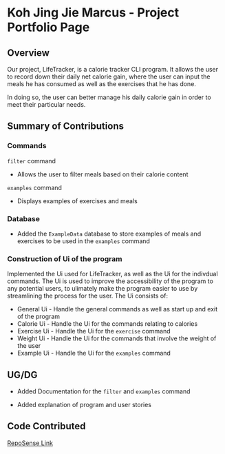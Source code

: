 # Koh Jing Jie Marcus - Project Portfolio Page

## Overview
Our project, LifeTracker, is a calorie tracker CLI program. It allows the user to record down their daily net calorie gain, where the user can input the meals
he has consumed as well as the exercises that he has done.

In doing so, the user can better manage his daily calorie gain in order to meet their particular needs.

## Summary of Contributions

### Commands
`filter` command
* Allows the user to filter meals based on their calorie content

`examples` command
* Displays examples of exercises and meals

### Database
* Added the `ExampleData` database to store examples of meals and exercises to be used in the `examples` command

### Construction of Ui of the program
Implemented the Ui used for LifeTracker, as well as the Ui for the indivdual commands. The Ui is used to improve the accessibility of the program to any potential users,
to ulimately make the program easier to use by streamlining the process for the user. The Ui consists of:
* General Ui - Handle the general commands as well as start up and exit of the program
* Calorie Ui - Handle the Ui for the commands relating to calories
* Exercise Ui - Handle the Ui for the `exercise` command
* Weight Ui - Handle the Ui for the commands that involve the weight of the user
* Example Ui - Handle the Ui for the `examples` command

## UG/DG
* Added Documentation for the `filter` and `examples` command

* Added explanation of program and user stories 

## Code Contributed
[RepoSense Link](https://nus-cs2113-ay2223s2.github.io/tp-dashboard/?search=&sort=groupTitle&sortWithin=title&timeframe=commit&mergegroup=&groupSelect=groupByRepos&breakdown=true&checkedFileTypes=docs~functional-code~test-code~other&since=2023-02-17&tabOpen=true&tabType=authorship&zFR=false&tabAuthor=Koh-Jing-Jie-Marcus&tabRepo=AY2223S2-CS2113-W15-1%2Ftp%5Bmaster%5D&authorshipIsMergeGroup=false&authorshipFileTypes=docs~functional-code~test-code&authorshipIsBinaryFileTypeChecked=false&authorshipIsIgnoredFilesChecked=false)
